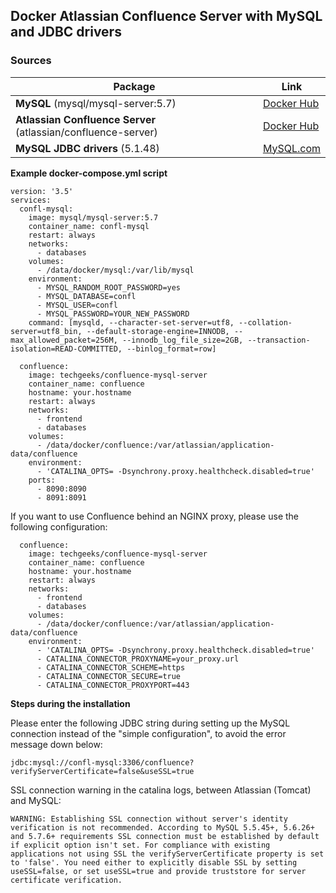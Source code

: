 ## Docker Atlassian Confluence Server with MySQL and JDBC drivers

### Sources
| Package  | Link |
| ------------- | ------------- |
| **MySQL** (mysql/mysql-server:5.7)  | [Docker Hub](https://hub.docker.com/r/mysql/mysql-server)  |
| **Atlassian Confluence Server** (atlassian/confluence-server)  | [Docker Hub](https://hub.docker.com/r/atlassian/confluence-server/)  |
| **MySQL JDBC drivers** (5.1.48)  | [MySQL.com](https://dev.mysql.com/downloads/connector/j/5.1.html)  |


**Example docker-compose.yml script**

```
version: '3.5'
services:
  confl-mysql:
    image: mysql/mysql-server:5.7
    container_name: confl-mysql
    restart: always
    networks:
      - databases
    volumes:
      - /data/docker/mysql:/var/lib/mysql
    environment:
      - MYSQL_RANDOM_ROOT_PASSWORD=yes
      - MYSQL_DATABASE=confl
      - MYSQL_USER=confl
      - MYSQL_PASSWORD=YOUR_NEW_PASSWORD
    command: [mysqld, --character-set-server=utf8, --collation-server=utf8_bin, --default-storage-engine=INNODB, --max_allowed_packet=256M, --innodb_log_file_size=2GB, --transaction-isolation=READ-COMMITTED, --binlog_format=row]

  confluence:
    image: techgeeks/confluence-mysql-server
    container_name: confluence
    hostname: your.hostname
    restart: always
    networks:
      - frontend
      - databases
    volumes:
      - /data/docker/confluence:/var/atlassian/application-data/confluence
    environment:
      - 'CATALINA_OPTS= -Dsynchrony.proxy.healthcheck.disabled=true'
    ports:
      - 8090:8090
      - 8091:8091
```

If you want to use Confluence behind an NGINX proxy, please use the following configuration:
```
  confluence:
    image: techgeeks/confluence-mysql-server
    container_name: confluence
    hostname: your.hostname
    restart: always
    networks:
      - frontend
      - databases
    volumes:
      - /data/docker/confluence:/var/atlassian/application-data/confluence
    environment:
      - 'CATALINA_OPTS= -Dsynchrony.proxy.healthcheck.disabled=true'
      - CATALINA_CONNECTOR_PROXYNAME=your_proxy.url
      - CATALINA_CONNECTOR_SCHEME=https
      - CATALINA_CONNECTOR_SECURE=true
      - CATALINA_CONNECTOR_PROXYPORT=443
```


**Steps during the installation**

Please enter the following JDBC string during setting up the MySQL connection instead of the "simple configuration", to avoid the error message down below:
```
jdbc:mysql://confl-mysql:3306/confluence?verifyServerCertificate=false&useSSL=true
```

SSL connection warning in the catalina logs, between Atlassian (Tomcat) and MySQL:
```
WARNING: Establishing SSL connection without server's identity verification is not recommended. According to MySQL 5.5.45+, 5.6.26+ and 5.7.6+ requirements SSL connection must be established by default if explicit option isn't set. For compliance with existing applications not using SSL the verifyServerCertificate property is set to 'false'. You need either to explicitly disable SSL by setting useSSL=false, or set useSSL=true and provide truststore for server certificate verification.
```
